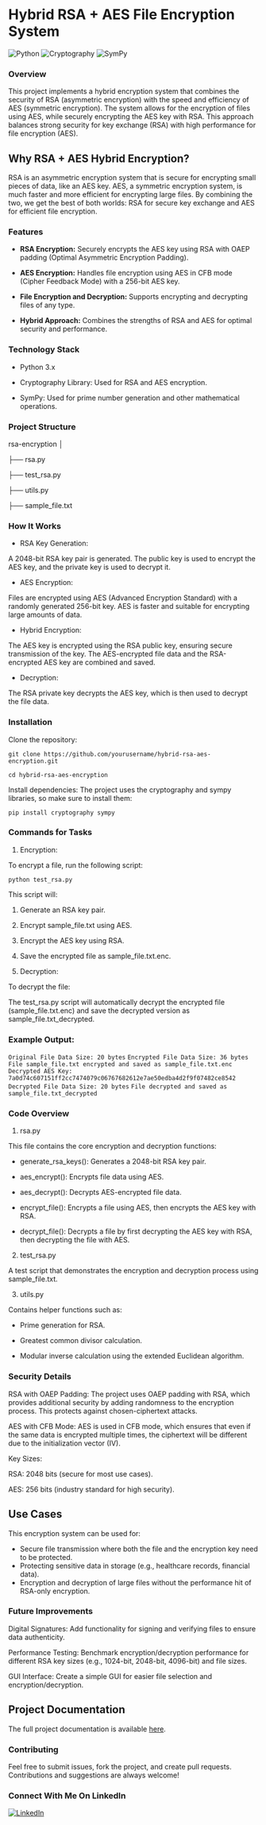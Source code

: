 # Hybrid RSA + AES File Encryption System
![Python](https://img.shields.io/badge/Python-3.x-blue?style=for-the-badge&logo=python&logoColor=white)
![Cryptography](https://img.shields.io/badge/cryptography-3.x-blue?style=for-the-badge&logo=cryptography&logoColor=white)
![SymPy](https://img.shields.io/badge/SymPy-1.x-blue?style=for-the-badge&logo=sympy&logoColor=white)

### Overview

This project implements a hybrid encryption system that combines the security of RSA (asymmetric encryption) with the speed and efficiency of AES (symmetric encryption). The system allows for the encryption of files using AES, while securely encrypting the AES key with RSA. This approach balances strong security for key exchange (RSA) with high performance for file encryption (AES).

## Why RSA + AES Hybrid Encryption?

RSA is an asymmetric encryption system that is secure for encrypting small pieces of data, like an AES key. AES, a symmetric encryption system, is much faster and more efficient for encrypting large files. By combining the two, we get the best of both worlds: RSA for secure key exchange and AES for efficient file encryption.

### Features
- **RSA Encryption:** Securely encrypts the AES key using RSA with OAEP padding (Optimal Asymmetric Encryption Padding).
  
- **AES Encryption:** Handles file encryption using AES in CFB mode (Cipher Feedback Mode) with a 256-bit AES key.
  
- **File Encryption and Decryption:** Supports encrypting and decrypting files of any type.
  
- **Hybrid Approach:**  Combines the strengths of RSA and AES for optimal security and performance.
  
### Technology Stack
- Python 3.x

- Cryptography Library: Used for RSA and AES encryption.

- SymPy: Used for prime number generation and other mathematical operations.

### Project Structure


rsa-encryption
│

├── rsa.py  

├── test_rsa.py 

├── utils.py     

├── sample_file.txt 

 

### How It Works

 - RSA Key Generation:

A 2048-bit RSA key pair is generated. The public key is used to encrypt the AES key, and the private key is used to decrypt it.

- AES Encryption:

Files are encrypted using AES (Advanced Encryption Standard) with a randomly generated 256-bit key. AES is faster and suitable for encrypting large amounts of data.

- Hybrid Encryption:

The AES key is encrypted using the RSA public key, ensuring secure transmission of the key.
The AES-encrypted file data and the RSA-encrypted AES key are combined and saved.

- Decryption:

The RSA private key decrypts the AES key, which is then used to decrypt the file data.

### Installation

Clone the repository:

`
git clone https://github.com/yourusername/hybrid-rsa-aes-encryption.git
`

`
cd hybrid-rsa-aes-encryption
`

Install dependencies: The project uses the cryptography and sympy libraries, so make sure to install them:

`
pip install cryptography sympy
`

### Commands for Tasks

1. Encryption:
   
To encrypt a file, run the following script:

`
python test_rsa.py
`

This script will:

1. Generate an RSA key pair.
   
2. Encrypt sample_file.txt using AES.
   
3. Encrypt the AES key using RSA.
   
4. Save the encrypted file as sample_file.txt.enc.
   
5. Decryption:
   
To decrypt the file:

The test_rsa.py script will automatically decrypt the encrypted file (sample_file.txt.enc) and save the decrypted version as sample_file.txt_decrypted.

### Example Output:

`
Original File Data Size: 20 bytes
`
`
Encrypted File Data Size: 36 bytes
`
`
File sample_file.txt encrypted and saved as sample_file.txt.enc
`
`
Decrypted AES Key: 7a0d74c607151ff2cc7474079c06767682612e7ae50edba4d2f9f07482ce8542
`
`
Decrypted File Data Size: 20 bytes
`
`
File decrypted and saved as sample_file.txt_decrypted
`


### Code Overview
1. rsa.py
  
This file contains the core encryption and decryption functions:

- generate_rsa_keys(): Generates a 2048-bit RSA key pair.
  
- aes_encrypt(): Encrypts file data using AES.
  
- aes_decrypt(): Decrypts AES-encrypted file data.
  
- encrypt_file(): Encrypts a file using AES, then encrypts the AES key with RSA.
  
- decrypt_file(): Decrypts a file by first decrypting the AES key with RSA, then decrypting the file with AES.
  
2. test_rsa.py
   
A test script that demonstrates the encryption and decryption process using sample_file.txt.

3. utils.py
   
Contains helper functions such as:

- Prime generation for RSA.
  
- Greatest common divisor calculation.
  
- Modular inverse calculation using the extended Euclidean algorithm.
  
### Security Details
RSA with OAEP Padding: The project uses OAEP padding with RSA, which provides additional security by adding randomness to the encryption process. 
This protects against chosen-ciphertext attacks.

AES with CFB Mode: AES is used in CFB mode, which ensures that even if the same data is encrypted multiple times, the ciphertext will be different due to the initialization vector (IV).

Key Sizes:

RSA: 2048 bits (secure for most use cases).

AES: 256 bits (industry standard for high security).

## Use Cases
This encryption system can be used for:
- Secure file transmission where both the file and the encryption key need to be protected.
- Protecting sensitive data in storage (e.g., healthcare records, financial data).
- Encryption and decryption of large files without the performance hit of RSA-only encryption.


### Future Improvements
Digital Signatures: Add functionality for signing and verifying files to ensure data authenticity.

Performance Testing: Benchmark encryption/decryption performance for different RSA key sizes (e.g., 1024-bit, 2048-bit, 4096-bit) and file sizes.

GUI Interface: Create a simple GUI for easier file selection and encryption/decryption.

## Project Documentation

The full project documentation is available [here](Hybrid_RSA___AES_File_Encryption_System.pdf).


### Contributing
Feel free to submit issues, fork the project, and create pull requests. Contributions and suggestions are always welcome!

### Connect With Me On LinkedIn
[![LinkedIn](https://img.shields.io/badge/LinkedIn-0077B5?style=for-the-badge&logo=linkedin&logoColor=white)](https://www.linkedin.com/in/gurvir-singh5)


